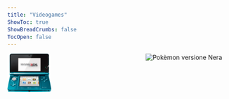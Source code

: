 ```yaml
---
title: "Videogames"
ShowToc: true
ShowBreadCrumbs: false
TocOpen: false
---
```


<div style="float: left; margin-right: 15px">
<img src="/n3ds.png" alt="Nintendo 3DS" width="100"/></div>
    <p align="left"></p>

<div style="float: right; margin-right: 15px">
<img src="/pkmn_nero.png" alt="Pokèmon versione Nera" width="100"/></div>
    <p align="left"></p>